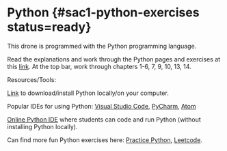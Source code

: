 # Python {#sac1-python-exercises status=ready}

This drone is programmed with the Python programming language. 

Read the explanations and work through the Python pages and exercises at this [link](https://cscircles.cemc.uwaterloo.ca). At the top bar, work through chapters 1-6, 7, 9, 10, 13, 14. 



Resources/Tools: 

[Link](https://www.python.org/downloads/) to download/install Python locally/on your computer. 

Popular IDEs for using Python: [Visual Studio Code](https://code.visualstudio.com), [PyCharm](https://www.jetbrains.com/pycharm/), [Atom](https://atom.io)

[Online Python IDE](https://replit.com) where students can code and run Python (without installing Python locally). 

Can find more fun Python exercises here: [Practice Python](https://www.practicepython.org), [Leetcode](https://leetcode.com). 

